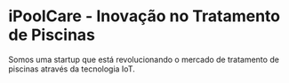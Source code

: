 # iPoolCare - Inovação no Tratamento de Piscinas

Somos uma startup que está revolucionando o mercado de tratamento de piscinas através da tecnologia IoT.